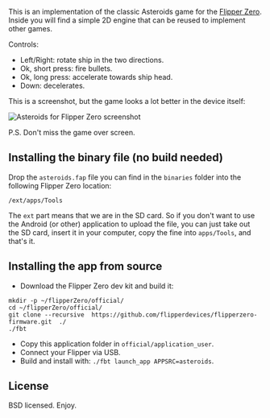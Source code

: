 This is an implementation of the classic Asteroids game for the [Flipper Zero](https://flipperzero.one/). Inside you will find a simple 2D engine that can be reused to implement other games.

Controls:
* Left/Right: rotate ship in the two directions.
* Ok, short press: fire bullets.
* Ok, long press: accelerate towards ship head.
* Down: decelerates.

This is a screenshot, but the game looks a lot better in the device itself:

![Asteroids for Flipper Zero screenshot](/images/Asteroids.jpg)

P.S. Don't miss the game over screen.

## Installing the binary file (no build needed)

Drop the `asteroids.fap` file you can find in the `binaries` folder into the
following Flipper Zero location:

    /ext/apps/Tools

The `ext` part means that we are in the SD card. So if you don't want
to use the Android (or other) application to upload the file,
you can just take out the SD card, insert it in your computer,
copy the fine into `apps/Tools`, and that's it.

## Installing the app from source

* Download the Flipper Zero dev kit and build it:
```
mkdir -p ~/flipperZero/official/
cd ~/flipperZero/official/
git clone --recursive  https://github.com/flipperdevices/flipperzero-firmware.git  ./
./fbt
```
* Copy this application folder in `official/application_user`.
* Connect your Flipper via USB.
* Build and install with: `./fbt launch_app APPSRC=asteroids`.

## License

BSD licensed. Enjoy.
